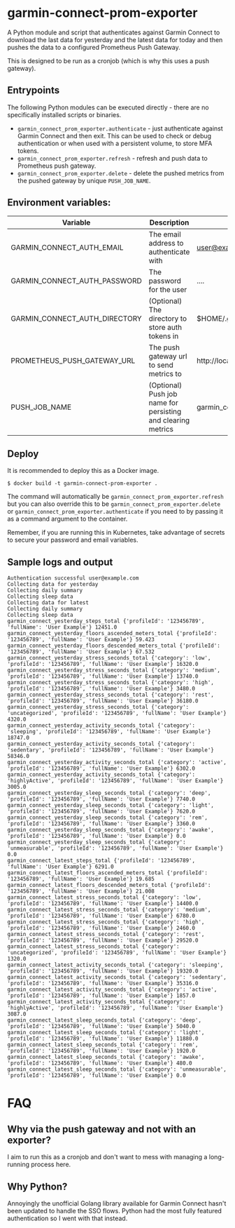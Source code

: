 # garmin-connect-prom-exporter

A Python module and script that authenticates against Garmin Connect to download the last data for yesterday and the 
latest data for today and then pushes the data to a configured Prometheus Push Gateway. 

This is designed to be run as a cronjob (which is why this uses a push gateway).

## Entrypoints

The following Python modules can be executed directly - there are no specifically installed scripts or binaries. 

- `garmin_connect_prom_exporter.authenticate` - just authenticate against Garmin Connect and then exit. This can be used to check or debug authentication or when used with a persistent volume, to store MFA tokens.
- `garmin_connect_prom_exporter.refresh` - refresh and push data to Prometheus push gateway.
- `garmin_connect_prom_exporter.delete` - delete the pushed metrics from the pushed gateway by unique `PUSH_JOB_NAME`.

## Environment variables:

| Variable                      | Description                                                  | Example                      |
|-------------------------------|--------------------------------------------------------------|------------------------------|
| GARMIN_CONNECT_AUTH_EMAIL     | The email address to authenticate with                       | user@example.com             |
| GARMIN_CONNECT_AUTH_PASSWORD  | The password for the user                                    | ....                         |
| GARMIN_CONNECT_AUTH_DIRECTORY | (Optional) The directory to store auth tokens in             | $HOME/.garth                 |
| PROMETHEUS_PUSH_GATEWAY_URL   | The push gateway url to send metrics to                      | http://localhost:9091        |
| PUSH_JOB_NAME                 | (Optional) Push job name for persisting and clearing metrics | garmin_connect_prom_exporter |

## Deploy

It is recommended to deploy this as a Docker image.

```
$ docker build -t garmin-connect-prom-exporter .
```

The command will automatically be `garmin_connect_prom_exporter.refresh` but you can also override this to be `garmin_connect_prom_exporter.delete` or `garmin_connect_prom_exporter.authenticate` if you need to by passing it as a command argument to the container.

Remember, if you are running this in Kubernetes, take advantage of secrets to secure your password and email variables.

## Sample logs and output

```
Authentication successful user@example.com
Collecting data for yesterday
Collecting daily summary
Collecting sleep data
Collecting data for latest
Collecting daily summary
Collecting sleep data
garmin_connect_yesterday_steps_total {'profileId': '123456789', 'fullName': 'User Example'} 12451.0
garmin_connect_yesterday_floors_ascended_meters_total {'profileId': '123456789', 'fullName': 'User Example'} 59.423
garmin_connect_yesterday_floors_descended_meters_total {'profileId': '123456789', 'fullName': 'User Example'} 67.532
garmin_connect_yesterday_stress_seconds_total {'category': 'low', 'profileId': '123456789', 'fullName': 'User Example'} 16320.0
garmin_connect_yesterday_stress_seconds_total {'category': 'medium', 'profileId': '123456789', 'fullName': 'User Example'} 13740.0
garmin_connect_yesterday_stress_seconds_total {'category': 'high', 'profileId': '123456789', 'fullName': 'User Example'} 3480.0
garmin_connect_yesterday_stress_seconds_total {'category': 'rest', 'profileId': '123456789', 'fullName': 'User Example'} 36180.0
garmin_connect_yesterday_stress_seconds_total {'category': 'uncategorized', 'profileId': '123456789', 'fullName': 'User Example'} 4320.0
garmin_connect_yesterday_activity_seconds_total {'category': 'sleeping', 'profileId': '123456789', 'fullName': 'User Example'} 18747.0
garmin_connect_yesterday_activity_seconds_total {'category': 'sedentary', 'profileId': '123456789', 'fullName': 'User Example'} 58346.0
garmin_connect_yesterday_activity_seconds_total {'category': 'active', 'profileId': '123456789', 'fullName': 'User Example'} 6302.0
garmin_connect_yesterday_activity_seconds_total {'category': 'highlyActive', 'profileId': '123456789', 'fullName': 'User Example'} 3005.0
garmin_connect_yesterday_sleep_seconds_total {'category': 'deep', 'profileId': '123456789', 'fullName': 'User Example'} 7740.0
garmin_connect_yesterday_sleep_seconds_total {'category': 'light', 'profileId': '123456789', 'fullName': 'User Example'} 7620.0
garmin_connect_yesterday_sleep_seconds_total {'category': 'rem', 'profileId': '123456789', 'fullName': 'User Example'} 3360.0
garmin_connect_yesterday_sleep_seconds_total {'category': 'awake', 'profileId': '123456789', 'fullName': 'User Example'} 0.0
garmin_connect_yesterday_sleep_seconds_total {'category': 'unmeasurable', 'profileId': '123456789', 'fullName': 'User Example'} 0.0
garmin_connect_latest_steps_total {'profileId': '123456789', 'fullName': 'User Example'} 6291.0
garmin_connect_latest_floors_ascended_meters_total {'profileId': '123456789', 'fullName': 'User Example'} 19.685
garmin_connect_latest_floors_descended_meters_total {'profileId': '123456789', 'fullName': 'User Example'} 21.008
garmin_connect_latest_stress_seconds_total {'category': 'low', 'profileId': '123456789', 'fullName': 'User Example'} 14400.0
garmin_connect_latest_stress_seconds_total {'category': 'medium', 'profileId': '123456789', 'fullName': 'User Example'} 6780.0
garmin_connect_latest_stress_seconds_total {'category': 'high', 'profileId': '123456789', 'fullName': 'User Example'} 2460.0
garmin_connect_latest_stress_seconds_total {'category': 'rest', 'profileId': '123456789', 'fullName': 'User Example'} 29520.0
garmin_connect_latest_stress_seconds_total {'category': 'uncategorized', 'profileId': '123456789', 'fullName': 'User Example'} 1320.0
garmin_connect_latest_activity_seconds_total {'category': 'sleeping', 'profileId': '123456789', 'fullName': 'User Example'} 19320.0
garmin_connect_latest_activity_seconds_total {'category': 'sedentary', 'profileId': '123456789', 'fullName': 'User Example'} 35316.0
garmin_connect_latest_activity_seconds_total {'category': 'active', 'profileId': '123456789', 'fullName': 'User Example'} 1857.0
garmin_connect_latest_activity_seconds_total {'category': 'highlyActive', 'profileId': '123456789', 'fullName': 'User Example'} 3087.0
garmin_connect_latest_sleep_seconds_total {'category': 'deep', 'profileId': '123456789', 'fullName': 'User Example'} 5040.0
garmin_connect_latest_sleep_seconds_total {'category': 'light', 'profileId': '123456789', 'fullName': 'User Example'} 11880.0
garmin_connect_latest_sleep_seconds_total {'category': 'rem', 'profileId': '123456789', 'fullName': 'User Example'} 1920.0
garmin_connect_latest_sleep_seconds_total {'category': 'awake', 'profileId': '123456789', 'fullName': 'User Example'} 480.0
garmin_connect_latest_sleep_seconds_total {'category': 'unmeasurable', 'profileId': '123456789', 'fullName': 'User Example'} 0.0
```

# FAQ

## Why via the push gateway and not with an exporter?

I aim to run this as a cronjob and don't want to mess with managing a long-running process here.

## Why Python?

Annoyingly the unofficial Golang library available for Garmin Connect hasn't been updated to handle the SSO flows. Python had the most
fully featured authentication so I went with that instead.
